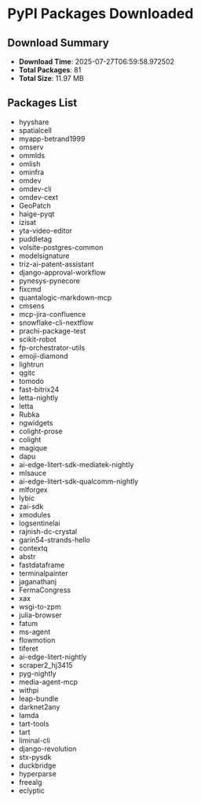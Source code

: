 # PyPI Packages Downloaded

## Download Summary
- **Download Time**: 2025-07-27T06:59:58.972502
- **Total Packages**: 81
- **Total Size**: 11.97 MB

## Packages List
- hyyshare
- spatialcell
- myapp-betrand1999
- omserv
- ommlds
- omlish
- ominfra
- omdev
- omdev-cli
- omdev-cext
- GeoPatch
- haige-pyqt
- izisat
- yta-video-editor
- puddletag
- volsite-postgres-common
- modelsignature
- triz-ai-patent-assistant
- django-approval-workflow
- pynesys-pynecore
- fixcmd
- quantalogic-markdown-mcp
- cmsens
- mcp-jira-confluence
- snowflake-cli-nextflow
- prachi-package-test
- scikit-robot
- fp-orchestrator-utils
- emoji-diamond
- lightrun
- qgitc
- tomodo
- fast-bitrix24
- letta-nightly
- letta
- Rubka
- ngwidgets
- colight-prose
- colight
- magique
- dapu
- ai-edge-litert-sdk-mediatek-nightly
- mlsauce
- ai-edge-litert-sdk-qualcomm-nightly
- mlforgex
- lybic
- zai-sdk
- xmodules
- logsentinelai
- rajnish-dc-crystal
- garin54-strands-hello
- contextq
- abstr
- fastdataframe
- terminalpainter
- jaganathanj
- FermaCongress
- xax
- wsgi-to-zpm
- julia-browser
- fatum
- ms-agent
- flowmotion
- tiferet
- ai-edge-litert-nightly
- scraper2_hj3415
- pyg-nightly
- media-agent-mcp
- withpi
- leap-bundle
- darknet2any
- lamda
- tart-tools
- tart
- liminal-cli
- django-revolution
- stx-pysdk
- duckbridge
- hyperparse
- freealg
- eclyptic
